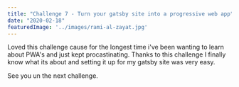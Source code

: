 ```yaml
---
title: "Challenge 7 - Turn your gatsby site into a progressive web app"
date: "2020-02-18"
featuredImage: '../images/rami-al-zayat.jpg'
---
```



Loved this challenge cause for the longest time i've been wanting to learn
about PWA's and just kept procastinating. Thanks to this challenge I finally know 
what its about and setting it up for my gatsby site was very easy.


See you un the next challenge.